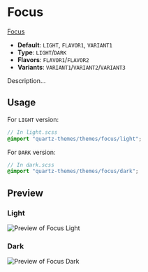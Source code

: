 # Focus

[Focus](https://www.moritzjung.dev)

- **Default**: `LIGHT`, `FLAVOR1`, `VARIANT1`
- **Type**: `LIGHT`/`DARK`
- **Flavors**: `FLAVOR1`/`FLAVOR2`
- **Variants**: `VARIANT1`/`VARIANT2`/`VARIANT3`

Description...

## Usage

For `LIGHT` version:

```scss
// In light.scss
@import "quartz-themes/themes/focus/light";
```

For `DARK` version:

```scss
// In dark.scss
@import "quartz-themes/themes/focus/dark";
```

## Preview

### Light

![Preview of Focus Light](preview-light.png)

### Dark

![Preview of Focus Dark](preview-dark.png)
